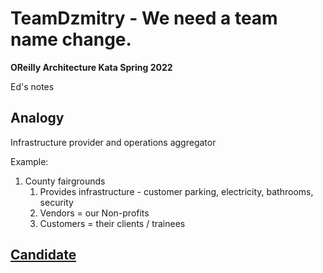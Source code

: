 # TeamDzmitry  - We need a team name change.

**OReilly Architecture Kata Spring 2022**

Ed's notes

## Analogy
Infrastructure provider and operations aggregator

Example:
1. County fairgrounds
   1. Provides infrastructure - customer parking, electricity, bathrooms, security
   2. Vendors = our Non-profits
   3. Customers = their clients / trainees

## [Candidate](Candidate.md)